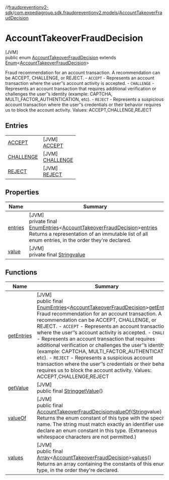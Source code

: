//[fraudpreventionv2-sdk](../../../index.md)/[com.expediagroup.sdk.fraudpreventionv2.models](../index.md)/[AccountTakeoverFraudDecision](index.md)

# AccountTakeoverFraudDecision

[JVM]\
public enum [AccountTakeoverFraudDecision](index.md) extends [Enum](https://docs.oracle.com/javase/8/docs/api/java/lang/Enum.html)&lt;[AccountTakeoverFraudDecision](index.md)&gt;

Fraud recommendation for an account transaction. A recommendation can be ACCEPT, CHALLENGE, or REJECT. - `ACCEPT` - Represents an account transaction where the user’’s account activity is accepted. - `CHALLENGE` - Represents an account transaction that requires additional verification or challenges the user’’s identity (example: CAPTCHA, MULTI_FACTOR_AUTHENTICATION, etc). - `REJECT` - Represents a suspicious account transaction where the user’’s credentials or their behavior requires us to block the account activity. Values: ACCEPT,CHALLENGE,REJECT

## Entries

| | |
|---|---|
| [ACCEPT](-a-c-c-e-p-t/index.md) | [JVM]<br>[ACCEPT](-a-c-c-e-p-t/index.md) |
| [CHALLENGE](-c-h-a-l-l-e-n-g-e/index.md) | [JVM]<br>[CHALLENGE](-c-h-a-l-l-e-n-g-e/index.md) |
| [REJECT](-r-e-j-e-c-t/index.md) | [JVM]<br>[REJECT](-r-e-j-e-c-t/index.md) |

## Properties

| Name | Summary |
|---|---|
| [entries](index.md#-1413308537%2FProperties%2F-173342751) | [JVM]<br>private final [EnumEntries](https://kotlinlang.org/api/latest/jvm/stdlib/kotlin.enums/-enum-entries/index.html)&lt;[AccountTakeoverFraudDecision](index.md)&gt;[entries](index.md#-1413308537%2FProperties%2F-173342751)<br>Returns a representation of an immutable list of all enum entries, in the order they're declared. |
| [value](index.md#2108682310%2FProperties%2F-173342751) | [JVM]<br>private final [String](https://docs.oracle.com/javase/8/docs/api/java/lang/String.html)[value](index.md#2108682310%2FProperties%2F-173342751) |

## Functions

| Name | Summary |
|---|---|
| [getEntries](get-entries.md) | [JVM]<br>public final [EnumEntries](https://kotlinlang.org/api/latest/jvm/stdlib/kotlin.enums/-enum-entries/index.html)&lt;[AccountTakeoverFraudDecision](index.md)&gt;[getEntries](get-entries.md)()<br>Fraud recommendation for an account transaction. A recommendation can be ACCEPT, CHALLENGE, or REJECT. - `ACCEPT` - Represents an account transaction where the user’’s account activity is accepted. - `CHALLENGE` - Represents an account transaction that requires additional verification or challenges the user’’s identity (example: CAPTCHA, MULTI_FACTOR_AUTHENTICATION, etc). - `REJECT` - Represents a suspicious account transaction where the user’’s credentials or their behavior requires us to block the account activity. Values: ACCEPT,CHALLENGE,REJECT |
| [getValue](get-value.md) | [JVM]<br>public final [String](https://docs.oracle.com/javase/8/docs/api/java/lang/String.html)[getValue](get-value.md)() |
| [valueOf](value-of.md) | [JVM]<br>public final [AccountTakeoverFraudDecision](index.md)[valueOf](value-of.md)([String](https://docs.oracle.com/javase/8/docs/api/java/lang/String.html)value)<br>Returns the enum constant of this type with the specified name. The string must match exactly an identifier used to declare an enum constant in this type. (Extraneous whitespace characters are not permitted.) |
| [values](values.md) | [JVM]<br>public final [Array](https://kotlinlang.org/api/latest/jvm/stdlib/kotlin/-array/index.html)&lt;[AccountTakeoverFraudDecision](index.md)&gt;[values](values.md)()<br>Returns an array containing the constants of this enum type, in the order they're declared. |
